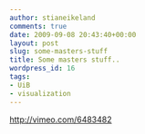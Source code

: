 ```yaml
---
author: stianeikeland
comments: true
date: 2009-09-08 20:43:40+00:00
layout: post
slug: some-masters-stuff
title: Some masters stuff..
wordpress_id: 16
tags:
- UiB
- visualization
---
```


http://vimeo.com/6483482
